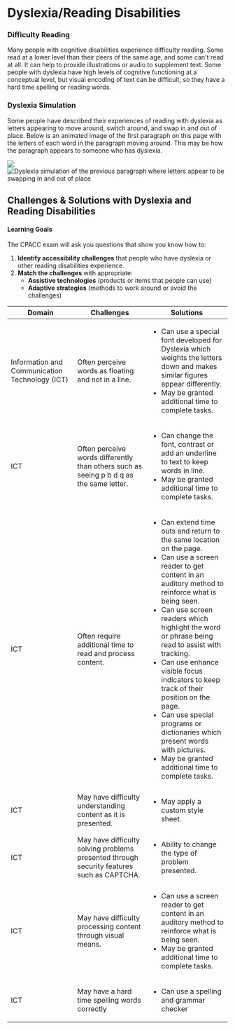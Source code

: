 # Dyslexia/Reading Disabilities

### Difficulty Reading

Many people with cognitive disabilities experience difficulty reading. Some read at a lower level than their peers of the same age, and some can't read at all. It can help to provide illustrations or audio to supplement text. Some people with dyslexia have high levels of cognitive functioning at a conceptual level, but visual encoding of text can be difficult, so they have a hard time spelling or reading words.

### Dyslexia Simulation

Some people have described their experiences of reading with dyslexia as letters appearing to move around, switch around, and swap in and out of place. Below is an animated image of the first paragraph on this page with the letters of each word in the paragraph moving around. This may be how the paragraph appears to someone who has dyslexia.

![](https://dequeuniversity.com/assets/images/iaap_course/dyslexiasimulation.gif) ![Dyslexia simulation of the previous paragraph where letters appear to be swapping in and out of place](https://dequeuniversity.com/assets/images/iaap_course/dyslexiasimulation.png)

## Challenges & Solutions with Dyslexia and Reading Disabilities

#### Learning Goals

The CPACC exam will ask you questions that show you know how to:

1. **Identify accessibility challenges** that people who have dyslexia or other reading disabilities experience.
2. **Match the challenges** with appropriate:
   * **Assistive technologies** (products or items that people can use)
   * **Adaptive strategies** (methods to work around or avoid the challenges)

| Domain                                         | Challenges                                                                                | Solutions                                                                                                                                                                                                                                                                                                                                                                                                                                                                                                                                   |
| ---------------------------------------------- | ----------------------------------------------------------------------------------------- | ------------------------------------------------------------------------------------------------------------------------------------------------------------------------------------------------------------------------------------------------------------------------------------------------------------------------------------------------------------------------------------------------------------------------------------------------------------------------------------------------------------------------------------------- |
| Information and Communication Technology (ICT) | Often perceive words as floating and not in a line.                                       | <ul><li>Can use a special font developed for Dyslexia which weights the letters down and makes similar figures appear differently.</li><li>May be granted additional time to complete tasks.</li></ul>                                                                                                                                                                                                                                                                                                                                      |
| ICT                                            | Often perceive words differently than others such as seeing p b d q as the same letter.   | <ul><li>Can change the font, contrast or add an underline to text to keep words in line.</li><li>May be granted additional time to complete tasks.</li></ul>                                                                                                                                                                                                                                                                                                                                                                                |
| ICT                                            | Often require additional time to read and process content.                                | <ul><li>Can extend time outs and return to the same location on the page.</li><li>Can use a screen reader to get content in an auditory method to reinforce what is being seen.</li><li>Can use screen readers which highlight the word or phrase being read to assist with tracking.</li><li>Can use enhance visible focus indicators to keep track of their position on the page.</li><li>Can use special programs or dictionaries which present words with pictures.</li><li>May be granted additional time to complete tasks.</li></ul> |
| ICT                                            | May have difficulty understanding content as it is presented.                             | <ul><li>May apply a custom style sheet.</li></ul>                                                                                                                                                                                                                                                                                                                                                                                                                                                                                           |
| ICT                                            | May have difficulty solving problems presented through security features such as CAPTCHA. | <ul><li>Ability to change the type of problem presented.</li></ul>                                                                                                                                                                                                                                                                                                                                                                                                                                                                          |
| ICT                                            | May have difficulty processing content through visual means.                              | <ul><li>Can use a screen reader to get content in an auditory method to reinforce what is being seen.</li><li>May be granted additional time to complete tasks.</li></ul>                                                                                                                                                                                                                                                                                                                                                                   |
| ICT                                            | May have a hard time spelling words correctly                                             | <ul><li>Can use a spelling and grammar checker</li></ul>                                                                                                                                                                                                                                                                                                                                                                                                                                                                                    |

